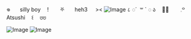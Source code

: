 𖦹ㅤㅤsilly boy ㅤ!ㅤㅤ ⛧　ㅤheh3 ㅤ ><
![Image](https://github.com/users/sweetsravv/projects/1/assets/133200454/de328823-4ddf-4921-9fe0-9342abca5315)
 ८ ◌´  ꒳ ` ◌ აㅤ ‎🫶🏻ㅤㅤ ‎𓈒꒪ㅤㅤ ‎Atsushiㅤ ‎꒰ㅤ ‎⩅⩅

![Image](https://github.com/users/sweetsravv/projects/1/assets/133200454/346c746f-034d-4367-81a7-eead74bce78a)
![Image](https://github.com/users/sweetsravv/projects/1/assets/133200454/1127a1c2-febd-47e2-bad5-d0a181d25d40)

